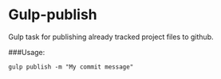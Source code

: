 Gulp-publish
============

Gulp task for publishing already tracked project files to github.

###Usage:

```
gulp publish -m "My commit message"
```